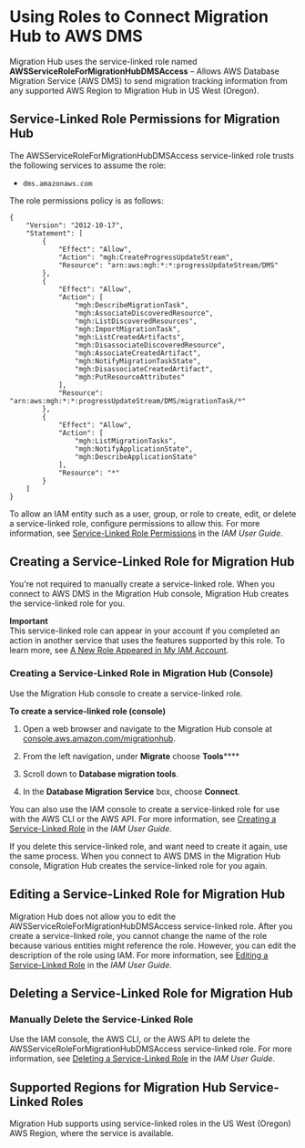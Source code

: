 # Using Roles to Connect Migration Hub to AWS DMS<a name="using-service-linked-roles-dms-service-role"></a>

Migration Hub uses the service\-linked role named **AWSServiceRoleForMigrationHubDMSAccess** – Allows AWS Database Migration Service \(AWS DMS\) to send migration tracking information from any supported AWS Region to Migration Hub in US West \(Oregon\)\.

## Service\-Linked Role Permissions for Migration Hub<a name="service-linked-role-permissions-dms-service-role"></a>

The AWSServiceRoleForMigrationHubDMSAccess service\-linked role trusts the following services to assume the role:
+ `dms.amazonaws.com`

The role permissions policy is as follows:

```
{
    "Version": "2012-10-17",
    "Statement": [
        {
            "Effect": "Allow",
            "Action": "mgh:CreateProgressUpdateStream",
            "Resource": "arn:aws:mgh:*:*:progressUpdateStream/DMS"
        },
        {
            "Effect": "Allow",
            "Action": [
                "mgh:DescribeMigrationTask",
                "mgh:AssociateDiscoveredResource",
                "mgh:ListDiscoveredResources",
                "mgh:ImportMigrationTask",
                "mgh:ListCreatedArtifacts",
                "mgh:DisassociateDiscoveredResource",
                "mgh:AssociateCreatedArtifact",
                "mgh:NotifyMigrationTaskState",
                "mgh:DisassociateCreatedArtifact",
                "mgh:PutResourceAttributes"
            ],
            "Resource": "arn:aws:mgh:*:*:progressUpdateStream/DMS/migrationTask/*"
        },
        {
            "Effect": "Allow",
            "Action": [
                "mgh:ListMigrationTasks",
                "mgh:NotifyApplicationState",
                "mgh:DescribeApplicationState"
            ],
            "Resource": "*"
        }
    ]
}
```

To allow an IAM entity such as a user, group, or role to create, edit, or delete a service\-linked role, configure permissions to allow this\. For more information, see [Service\-Linked Role Permissions](https://docs.aws.amazon.com/IAM/latest/UserGuide/using-service-linked-roles.html#service-linked-role-permissions) in the *IAM User Guide*\.

## Creating a Service\-Linked Role for Migration Hub<a name="create-service-linked-role-dms-service-role"></a>

You're not required to manually create a service\-linked role\. When you connect to AWS DMS in the Migration Hub console, Migration Hub creates the service\-linked role for you\. 

**Important**  
 This service\-linked role can appear in your account if you completed an action in another service that uses the features supported by this role\. To learn more, see [A New Role Appeared in My IAM Account](https://docs.aws.amazon.com/IAM/latest/UserGuide/troubleshoot_roles.html#troubleshoot_roles_new-role-appeared)\.

### Creating a Service\-Linked Role in Migration Hub \(Console\)<a name="create-service-linked-role-service-console-dms-service-role"></a>

Use the Migration Hub console to create a service\-linked role\.

**To create a service\-linked role \(console\)**

1. Open a web browser and navigate to the Migration Hub console at [console\.aws\.amazon\.com/migrationhub](https://console.aws.amazon.com/mhb)\.

1. From the left navigation, under **Migrate** choose **Tools******

1. Scroll down to **Database migration tools**\.

1. In the **Database Migration Service** box, choose **Connect**\.

You can also use the IAM console to create a service\-linked role for use with the AWS CLI or the AWS API\. For more information, see [Creating a Service\-Linked Role](https://docs.aws.amazon.com/IAM/latest/UserGuide/using-service-linked-roles.html#create-service-linked-role) in the *IAM User Guide*\.

If you delete this service\-linked role, and want need to create it again, use the same process\. When you connect to AWS DMS in the Migration Hub console, Migration Hub creates the service\-linked role for you again\. 

## Editing a Service\-Linked Role for Migration Hub<a name="edit-service-linked-role-dms-service-role"></a>

Migration Hub does not allow you to edit the AWSServiceRoleForMigrationHubDMSAccess service\-linked role\. After you create a service\-linked role, you cannot change the name of the role because various entities might reference the role\. However, you can edit the description of the role using IAM\. For more information, see [Editing a Service\-Linked Role](https://docs.aws.amazon.com/IAM/latest/UserGuide/using-service-linked-roles.html#edit-service-linked-role) in the *IAM User Guide*\.

## Deleting a Service\-Linked Role for Migration Hub<a name="delete-service-linked-role-dms-service-role"></a>

### Manually Delete the Service\-Linked Role<a name="slr-manual-delete-dms-service-role"></a>

Use the IAM console, the AWS CLI, or the AWS API to delete the AWSServiceRoleForMigrationHubDMSAccess service\-linked role\. For more information, see [Deleting a Service\-Linked Role](https://docs.aws.amazon.com/IAM/latest/UserGuide/using-service-linked-roles.html#delete-service-linked-role) in the *IAM User Guide*\.

## Supported Regions for Migration Hub Service\-Linked Roles<a name="slr-regions-dms-service-role"></a>

Migration Hub supports using service\-linked roles in the US West \(Oregon\) AWS Region, where the service is available\.